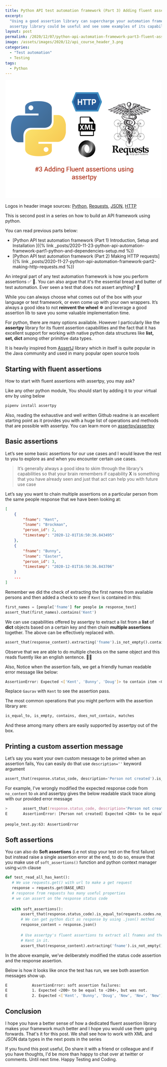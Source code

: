 ```yaml
---
title: Python API test automation framework (Part 3) Adding fluent assertions using assertpy
excerpt:
  "Using a good assertion library can supercharge your automation framework. In this post we see how
  assertpy library could be useful and see some examples of its capabilities in an API framework"
layout: post
permalink: /2020/12/07/python-api-automation-framework-part3-fluent-assertions-using-assertpy
image: /assets/images/2020/12/api_course_header_3.png
categories:
  - "Test automation"
  - Testing
tags:
  - Python
---
```


![Python and requests and header](/assets/images/2020/12/api_course_header_3.png)

Logos in header image sources:
[Python](https://commons.wikimedia.org/wiki/File:Python-logo-notext.svg),
[Requests](https://en.wikipedia.org/wiki/File:Requests_Python_Logo.png),
[JSON](https://en.wikipedia.org/wiki/JSON),
[HTTP](https://commons.wikimedia.org/wiki/File:HTTP_logo.svg)

This is second post in a series on how to build an API framework using python.

You can read previous parts below:

- [Python API test automation framework (Part 1) Introduction, Setup and Installation ]({% link
  _posts/2020-11-23-python-api-automation-framework-part1-python-and-dependencies-setup.md %})
- [Python API test automation framework (Part 2) Making HTTP requests]({% link
  _posts/2020-11-27-python-api-automation-framework-part2-making-http-requests.md %})

An integral part of any test automation framework is how you perform assertions ✅ 🔴. You can also
argue that it's the essential bread and butter of test automation. Ever seen a test that does not
assert anything? 🤔

While you can always choose what comes out of the box with your language or test framework, or even
come up with your own wrappers. It’s always a good idea to not **reinvent the wheel** ☸️ and
leverage a good assertion lib to save you some valuable implementation time.

For python, there are many options available. However I particularly like the **assertpy** library
for its fluent assertion capabilities and the fact that it has excellent support for working with
native python data structures like **list, set, dict** among other primitive data types.

It is heavily inspired from [AssertJ](https://assertj.github.io/doc/) library which in itself is
quite popular in the Java community and used in many popular open source tools

## Starting with fluent assertions

How to start with fluent assertions with assertpy, you may ask?

Like any other python module, You should start by adding it to your virtual env by using below

```zsh
pipenv install assertpy
```

Also, reading the exhaustive and well written Github readme is an excellent starting point as it
provides you with a huge list of operations and methods that are possible with assertpy. You can
learn more on [assertpy/assertpy](https://github.com/assertpy/assertpy)

## Basic assertions

Let’s see some basic assertions for our use cases and I would leave the rest to you to explore as
and when you encounter certain use cases.

> It’s generally always a good idea to skim through the library's capabilities so that your brain
> remembers if capability **X** is something that you have already seen and just that act can help
> you with future use case

Let’s say you want to chain multiple assertions on a particular person from the same people response
that we have been looking at:

```json
[
    {
        "fname": "Kent",
        "lname": "Brockman",
        "person_id": 2,
        "timestamp": "2020-12-01T16:50:36.843495"
    },
    {
        "fname": "Bunny",
        "lname": "Easter",
        "person_id": 3,
        "timestamp": "2020-12-01T16:50:36.843706"
	}
	...
]
```

Remember we did the check of extracting the first names from available persons and then added a
check to see if `Kent` is contained in this:

```python
first_names = [people['fname'] for people in response_text]
assert_that(first_names).contains('Kent')
```

We can use capabilities offered by assertpy to extract a list from a **list** of **dict** objects
based on a certain key and then chain **multiple assertions** together. The above can be effectively
replaced with.

```python
assert_that(response_content).extracting('fname').is_not_empty().contains('Gaurav')
```

Observe that we are able to do multiple checks on the same object and this reads fluently like an
english sentence. 🙌🏼

Also, Notice when the assertion fails, we get a friendly human readable error message like below:

```zsh
AssertionError: Expected <['Kent', 'Bunny', 'Doug']> to contain item <Gaurav>, but did not.
```

Replace `Gaurav` with `Kent` to see the assertion pass.

The most common operations that you might perform with the assertion library are:

```zsh
is_equal_to, is_empty, contains, does_not_contain, matches
```

And these among many others are easily supported by assertpy out of the box.

## Printing a custom assertion message

Let’s say you want your own custom message to be printed when an assertion fails, You can easily do
that use `description=''` keyword argument

```python
assert_that(response.status_code, description='Person not created').is_equal_to(requests.codes.ok)
```

For example, I’ve wrongly modified the expected response code from `no_content` to `ok` and assertpy
gives the below readable stack trace along with our provided error message

```zsh
>       assert_that(response.status_code, description='Person not created').is_equal_to(requests.codes.ok)
E       AssertionError: [Person not created] Expected <204> to be equal to <200>, but was not.

people_test.py:63: AssertionError
```

## Soft assertions

You can also do **Soft assertions** (i.e not stop your test on the first failure) but instead raise
a single assertion error at the end, to do so, ensure that you make use of `soft_assertions()`
function and python context manager using `with` clause

```python
def test_read_all_has_kent():
   # We use requests.get() with url to make a get request
   response = requests.get(BASE_URI)
   # response from requests has many useful properties
   # we can assert on the response status code

   with soft_assertions():
       assert_that(response.status_code).is_equal_to(requests.codes.no_content) # fails
       # We can get python dict as response by using .json() method
       response_content = response.json()

       # Use assertpy's fluent assertions to extract all fnames and then see the result is non empty and has
       # Kent in it.
       assert_that(response_content).extracting('fname').is_not_empty().does_not_contain('Kent') # fails
```

In the above example, we’ve deliberately modified the status code assertion and the response
assertion.

Below is how it looks like once the test has run, we see both assertion messages show up.

```zsh
E           AssertionError: soft assertion failures:
E           1. Expected <200> to be equal to <204>, but was not.
E           2. Expected <['Kent', 'Bunny', 'Doug', 'New', 'New', 'New']> to not contain item <Kent>, but did.
```

## Conclusion

I hope you have a better sense of how a dedicated fluent assertion library makes your framework much
better and I hope you would use them going forwards. That's it for this post. We shall see how to
work with XML and JSON data types in the next posts in the series

If you found this post useful, Do share it with a friend or colleague and if you have thoughts, I'd
be more than happy to chat over at twitter or comments. Until next time. Happy Testing and Coding.
